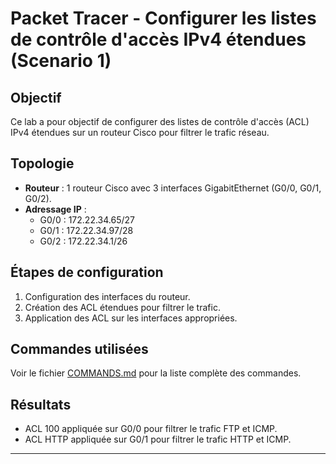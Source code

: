 # Packet Tracer - Configurer les listes de contrôle d'accès IPv4 étendues (Scenario 1)

## Objectif
Ce lab a pour objectif de configurer des listes de contrôle d'accès (ACL) IPv4 étendues sur un routeur Cisco pour filtrer le trafic réseau.

## Topologie
- **Routeur** : 1 routeur Cisco avec 3 interfaces GigabitEthernet (G0/0, G0/1, G0/2).
- **Adressage IP** :
  - G0/0 : 172.22.34.65/27
  - G0/1 : 172.22.34.97/28
  - G0/2 : 172.22.34.1/26

## Étapes de configuration
1. Configuration des interfaces du routeur.
2. Création des ACL étendues pour filtrer le trafic.
3. Application des ACL sur les interfaces appropriées.

## Commandes utilisées
Voir le fichier [COMMANDS.md](COMMANDS.md) pour la liste complète des commandes.

## Résultats
- ACL 100 appliquée sur G0/0 pour filtrer le trafic FTP et ICMP.
- ACL HTTP appliquée sur G0/1 pour filtrer le trafic HTTP et ICMP.

---

